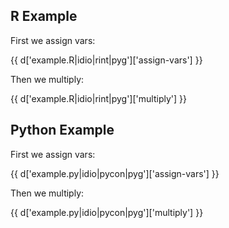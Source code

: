 ## R Example

First we assign vars:

{{ d['example.R|idio|rint|pyg']['assign-vars'] }}

Then we multiply:

{{ d['example.R|idio|rint|pyg']['multiply'] }}

## Python Example

First we assign vars:

{{ d['example.py|idio|pycon|pyg']['assign-vars'] }}

Then we multiply:

{{ d['example.py|idio|pycon|pyg']['multiply'] }}
